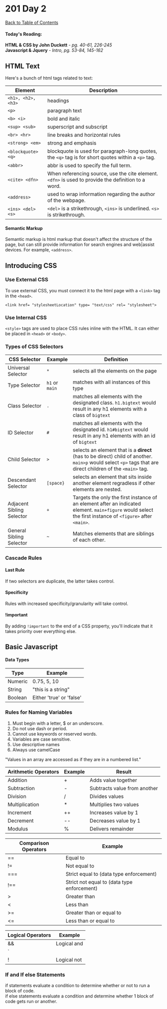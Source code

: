 # 201 Day 2
[Back to Table of Contents](../reading|notes.md)<br/>

#### Today's Reading:<br/>
**HTML & CSS by John Duckett** - *pg. 40-61, 226-245*<br/>
**Javascript & Jquery** - *Intro, pg. 53-84, 145-162*

## HTML Text

Here's a bunch of html tags related to text:

| Element | Description |
| -- | -- |
| `<h1>, <h2>, <h3>` | headings |
| `<p>` | paragraph text |
| `<b> <i>` | bold and italic |
| `<sup> <sub>` | superscript and subscript |
| `<br> <hr>` | line breaks and horizontal rules |
| `<strong> <em>` | strong and emphasis |
| `<blockquote> <q>` | blockquote is used for paragraph-long quotes, the `<q>` tag is for short quotes within a `<p>` tag. |
| `<abbr>` | abbr is used to specify the full term. |
| `<cite> <dfn>` | When referencing source, use the cite element. `<dfn>` is used to provide the definition to a word. |
| `<address>` | used to wrap information regarding the author of the webpage. |
| `<ins> <del> <s>` | `<del>` is a strikethrough, `<ins>` is underlined. `<s>` is strikethrough. |

#### Semantic Markup
Semantic markup is html markup that doesn't affect the structure of the page, but can still provide information for search engines and web|assist devices. For example, `<address>`.

## Introducing CSS

### Use External CSS
To use external CSS, you must connect it to the html page with a `<link>` tag in the `<head>`.

`<link href= "stylesheetLocation" type= "text/css" rel= "stylesheet">`

### Use Internal CSS

`<style>` tags are used to place CSS rules inline with the HTML. It can either be placed in `<head>` or `<body>`.

### Types of CSS Selectors

| CSS Selector | Example | Definition | 
| --- | --- | --- | 
| Universal Selector | `*` | selects all the elements on the page | 
| Type Selector | `h1` or `main` | matches with all instances of this type | 
| Class Selector | `.` | matches all elements with the designated class. `h1.bigtext` would result in any h1 elements with a class of `bigtext` | 
| ID Selector | `#` | matches all elements with the designated id. `h1#bigtext` would result in any h1 elements with an id of `bigtext` | 
| Child Selector | `>` | selects an element that is a **direct** (has to be direct) child of another. `main>p` would select `<p>` tags that are direct children of the `<main>` tag. | 
| Descendant Selector | `[space}` | selects an element that sits inside another element regradless if other elements are nested.| 
| Adjacent Sibling Selector | `+` | Targets the only the first instance of an element after an indicated element. `main+figure` would select the first instance of `<figure>` after `<main>`.
| General Sibling Selector | `~` | Matches elements that are siblings of each other. 


### Cascade Rules

#### Last Rule
If two selectors are duplicate, the latter takes control.

#### Specificity
Rules with increased specificity/granularity will take control. 

#### !important 
By adding `!important` to the end of a CSS property, you'll indicate that it takes priority over everything else.


## Basic Javascript

#### Data Types

| Type | Example | 
| -- | -- |
| Numeric | 0.75, 5, 10 |
| String | "this is a string" | 
| Boolean | Either 'true' or 'false' | 

### Rules for Naming Variables
1. Must begin with a letter, $ or an underscore.
2. Do not use dash or period.
3. Cannot use keywords or reserved words.
4. Variables are case sensitive.
5. Use descriptive names
6. Always use camelCase

"Values in an array are accessed as if they are in a numbered list."

| Arithmetic Operators | Example | Result |
| -- | -- | -- |
| Addition | + | Adds value together |
| Subtraction | - | Subtracts value from another |
| Division | / | Divides values |
| Multiplication | * | Multiplies two values |
| Increment | ++ | Increases value by 1 |
| Decrement | -- | Decreases value by 1 |
| Modulus | % | Delivers remainder |

| Comparison Operators | Example |
| -- | -- |
| == | Equal to | 
| != | Not equal to | 
| === | Strict equal to (data type enforcement) | 
| !== | Strict not equal to (data type enforcement) | 
| > | Greater than | 
| < | Less than | 
| >= | Greater than or equal to |
| <= | Less than or equal to |

| Logical Operators | Example |
| -- | -- |
| && | Logical and |
| `||` | Logical or |
| ! | Logical not | 


### If and If else Statements   
if statements evaluate a condition to determine whether or not to run a block of code. <br/>
if else statements evaluate a condition and determine whether 1 block of code gets run or another.

